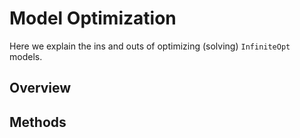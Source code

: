 # Model Optimization
Here we explain the ins and outs of optimizing (solving) `InfiniteOpt` models.

## Overview


## Methods
